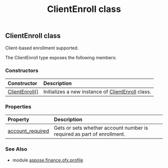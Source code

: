 ﻿---
title: ClientEnroll class
second_title: Aspose.Finance for Python via .NET API References
description: 
type: docs
weight: 70
url: /python-net/aspose.finance.ofx.profile/clientenroll/
is_root: false
---

## ClientEnroll class

Client-based enrollment supported.



The ClientEnroll type exposes the following members:

### Constructors
| Constructor | Description |
| :- | :- |
| [ClientEnroll()](/finance/python-net/aspose.finance.ofx.profile/clientenroll/__init__/#) | Initializes a new instance of [ClientEnroll](/finance/python-net/aspose.finance.ofx.profile/clientenroll) class. |


### Properties
| Property | Description |
| :- | :- |
| [account_required](/finance/python-net/aspose.finance.ofx.profile/clientenroll/account_required) | Gets or sets whether account number is required as part of enrollment. |


### See Also

* module [aspose.finance.ofx.profile](../)
